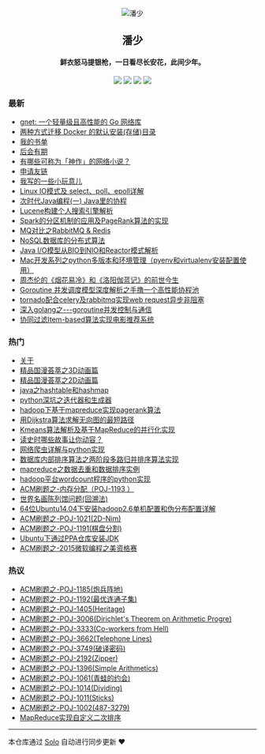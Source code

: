 <p align="center"><img alt="潘少" src="https://taohuawu.club/icons/mo.png"></p><h2 align="center">
潘少
</h2>

<h4 align="center">鲜衣怒马提银枪，一日看尽长安花，此间少年。</h4>
<p align="center"><a title="潘少" target="_blank" href="https://github.com/panjf2000/solo-blog"><img src="https://img.shields.io/github/last-commit/panjf2000/solo-blog.svg?style=flat-square&color=FF9900"></a>
<a title="GitHub repo size in bytes" target="_blank" href="https://github.com/panjf2000/solo-blog"><img src="https://img.shields.io/github/repo-size/panjf2000/solo-blog.svg?style=flat-square"></a>
<a title="Solo Version" target="_blank" href="https://github.com/b3log/solo/releases"><img src="https://img.shields.io/badge/solo-3.6.5-f1e05a.svg?style=flat-square&color=blueviolet"></a>
<a title="Hits" target="_blank" href="https://github.com/b3log/hits"><img src="https://hits.b3log.org/panjf2000/solo-blog.svg"></a></p>

### 最新

* [gnet: 一个轻量级且高性能的 Go 网络库](https://taohuawu.club/go-event-loop-networking-library-gnet)
* [两种方式迁移 Docker 的默认安装(存储)目录](https://taohuawu.club/migrate-docker-installation-directory)
* [我的书单](https://taohuawu.club/reading-list)
* [后会有期](https://taohuawu.club/see-you-again)
* [有哪些可称为「神作」的网络小说？](https://taohuawu.club/internet-novels-recommendation)
* [申请友链](https://taohuawu.club/application-for-blogroll)
* [我写的一些小玩意儿](https://taohuawu.club/my-github-repos)
* [Linux IO模式及 select、poll、epoll详解](https://taohuawu.club/linux-io-select-poll-epoll)
* [次时代Java编程(一) Java里的协程](https://taohuawu.club/java-coroutine-quasar)
* [Lucene构建个人搜索引擎解析](https://taohuawu.club/lucene-search-engine)
* [Spark的分区机制的应用及PageRank算法的实现](https://taohuawu.club/spark-partition-pagerank)
* [MQ对比之RabbitMQ & Redis](https://taohuawu.club/mq-rabbit-redis)
* [NoSQL数据库的分布式算法](https://taohuawu.club/nosql-distributed-algorithm)
* [Java I/O模型从BIO到NIO和Reactor模式解析](https://taohuawu.club/java-nio)
* [Mac开发系列之python多版本和环境管理（pyenv和virtualenv安装配置使用）](https://taohuawu.club/management-multi-pythons)
* [周杰伦的《烟花易冷》和《洛阳伽蓝记》的前世今生](https://taohuawu.club/yan-hua-yi-leng)
* [Goroutine 并发调度模型深度解析之手撸一个高性能协程池](https://taohuawu.club/high-performance-implementation-of-goroutine-pool)
* [tornado配合celery及rabbitmq实现web request异步非阻塞](https://taohuawu.club/python-tornado-rabbitmq-asynchronous-non-blocking)
* [深入golang之---goroutine并发控制与通信](https://taohuawu.club/goroutine-concurrency-control-and-communication)
* [协同过滤Item-based算法实现电影推荐系统](https://taohuawu.club/item-based-movie-recommendation)

### 热门

* [关于](https://taohuawu.club/about)
* [精品国漫荟萃之3D动画篇](https://taohuawu.club/chinese-3d-animation)
* [精品国漫荟萃之2D动画篇](https://taohuawu.club/chinese-2d-animation)
* [java之hashtable和hashmap](https://taohuawu.club/java-hashmap-hashtable)
* [python深坑之迭代器和生成器](https://taohuawu.club/python-iterator-generator)
* [hadoop下基于mapreduce实现pagerank算法](https://taohuawu.club/pagerank-algorithm-via-hadoop-mapreduce)
* [用Dijkstra算法求解无向图的最短路径](https://taohuawu.club/solve-shortest-path-via-dijkstra-algorithm)
* [Kmeans算法解析及基于MapReduce的并行化实现](https://taohuawu.club/kmeans-algorithm-via-mapreduce)
* [读史时哪些故事让你动容？](https://taohuawu.club/du-shi)
* [网络爬虫详解与python实现](https://taohuawu.club/introduction-of-web-spider-by-python)
* [数据库内部排序算法之两阶段多路归并排序算法实现](https://taohuawu.club/database-sort-algorithm)
* [mapreduce之数据去重和数据排序实例](https://taohuawu.club/mapreduce-de-duplication-and-sort)
* [hadoop平台wordcount程序的python实现](https://taohuawu.club/wordcout-in-hadoop-by-python)
* [ACM刷题之-内存分配（POJ-1193 ）](https://taohuawu.club/POJ-1193)
* [世界名画陈列馆问题(回溯法)](https://taohuawu.club/problem-of-world-renowned-painting-exhibition-room)
* [64位Ubuntu14.04下安装hadoop2.6单机配置和伪分布配置详解](https://taohuawu.club/hadoop-installation-in-ubuntu)
* [ACM刷题之-POJ-1021(2D-Nim)](https://taohuawu.club/POJ-1021)
* [ACM刷题之-POJ-1191(棋盘分割)](https://taohuawu.club/POJ-1191)
* [Ubuntu下通过PPA仓库安装JDK](https://taohuawu.club/install-jdk-via-ppa-in-ubuntu)
* [ACM刷题之-2015微软编程之美资格赛](https://taohuawu.club/microsoft-programming-venues-problems)

### 热议

* [ACM刷题之-POJ-1185(炮兵阵地)](https://taohuawu.club/POJ-1185)
* [ACM刷题之-POJ-1192(最优连通子集)](https://taohuawu.club/POJ-1192)
* [ACM刷题之-POJ-1405(Heritage)](https://taohuawu.club/POJ-1405)
* [ACM刷题之-POJ-3006(Dirichlet's Theorem on Arithmetic Progre)](https://taohuawu.club/POJ-3006)
* [ACM刷题之-POJ-3333(Co-workers from Hell)](https://taohuawu.club/co-workers-from-hell)
* [ACM刷题之-POJ-3662(Telephone Lines)](https://taohuawu.club/POJ-3662)
* [ACM刷题之-POJ-3749(破译密码)](https://taohuawu.club/POJ-3749)
* [ACM刷题之-POJ-2192(Zipper)](https://taohuawu.club/POJ-2192)
* [ACM刷题之-POJ-1396(Simple Arithmetics)](https://taohuawu.club/POJ-1396)
* [ACM刷题之-POJ-1061(青蛙的约会)](https://taohuawu.club/POJ-1061)
* [ACM刷题之-POJ-1014(Dividing)](https://taohuawu.club/POJ-1014)
* [ACM刷题之-POJ-1011(Sticks)](https://taohuawu.club/POJ-1011)
* [ACM刷题之-POJ-1002(487-3279)](https://taohuawu.club/POJ-1002)
* [MapReduce实现自定义二次排序](https://taohuawu.club/mapreduce-customized-secondary-sort)

---

本仓库通过 [Solo](https://github.com/b3log/solo) 自动进行同步更新 ❤️ 
